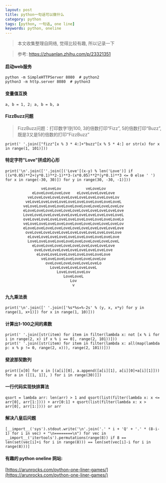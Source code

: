 ```yaml
---
layout: post
title: python一句话可以做什么
category: python
tags: [python, 一句话, one line]
keywords: python, oneline
---
```


> 本文收集整理自网络, 觉得比较有趣, 所以记录一下

> 参考: https://zhuanlan.zhihu.com/p/23321351

#### 启动web服务
```
python -m SimpleHTTPServer 8080  # python2
python3 -m http.server 8080  # python3
```

#### 变量值互换
```
a, b = 1, 2; a, b = b, a
```

#### FizzBuzz问题
> FizzBuzz问题：打印数字1到100, 3的倍数打印“Fizz”, 5的倍数打印“Buzz”, 既是3又是5的倍数的打印“FizzBuzz”
```
print(' '.join(["fizz"[x % 3 * 4:]+"buzz"[x % 5 * 4:] or str(x) for x in range(1, 101)]))
```

#### 特定字符"Love"拼成的心形
```
print('\n'.join([''.join([('Love'[(x-y) % len('Love')] if ((x*0.05)**2+(y*0.1)**2-1)**3-(x*0.05)**2*(y*0.1)**3 <= 0 else ' ') for x in range(-30, 30)]) for y in range(30, -30, -1)]))

                veLoveLov           veLoveLov
            eLoveLoveLoveLove   eLoveLoveLoveLove
          veLoveLoveLoveLoveLoveLoveLoveLoveLoveLov
         veLoveLoveLoveLoveLoveLoveLoveLoveLoveLoveL
        veLoveLoveLoveLoveLoveLoveLoveLoveLoveLoveLov
        eLoveLoveLoveLoveLoveLoveLoveLoveLoveLoveLove
        LoveLoveLoveLoveLoveLoveLoveLoveLoveLoveLoveL
        oveLoveLoveLoveLoveLoveLoveLoveLoveLoveLoveLo
        veLoveLoveLoveLoveLoveLoveLoveLoveLoveLoveLov
        eLoveLoveLoveLoveLoveLoveLoveLoveLoveLoveLove
         oveLoveLoveLoveLoveLoveLoveLoveLoveLoveLove
          eLoveLoveLoveLoveLoveLoveLoveLoveLoveLove
          LoveLoveLoveLoveLoveLoveLoveLoveLoveLoveL
            eLoveLoveLoveLoveLoveLoveLoveLoveLove
             oveLoveLoveLoveLoveLoveLoveLoveLove
              eLoveLoveLoveLoveLoveLoveLoveLove
                veLoveLoveLoveLoveLoveLoveLov
                  oveLoveLoveLoveLoveLoveLo
                    LoveLoveLoveLoveLoveL
                       LoveLoveLoveLov
                          LoveLoveL
                             Lov
                              v
```

#### 九九乘法表
```
print('\n'.join([' '.join(['%s*%s=%-2s' % (y, x, x*y) for y in range(1, x+1)]) for x in range(1, 10)]))
```

#### 计算出1-100之间的素数
```
print(' '.join([str(item) for item in filter(lambda x: not [x % i for i in range(2, x) if x % i == 0], range(2, 101))]))
print(' '.join([str(item) for item in filter(lambda x: all(map(lambda p: x % p != 0, range(2, x))), range(2, 101))]))
```

#### 斐波那契数列
```
print([x[0] for x in [(a[i][0], a.append([a[i][1], a[i][0]+a[i][1]])) for a in ([[1, 1]], ) for i in range(30)]])
```
#### 一行代码实现快排算法
```
qsort = lambda arr: len(arr) > 1 and qsort(list(filter(lambda x: x <= arr[0], arr[1:]))) + arr[0:1] + qsort(list(filter(lambda x: x > arr[0], arr[1:]))) or arr
```

#### 解决八皇后问题
```
[__import__('sys').stdout.write('\n'.join('.' * i + 'Q' + '.' * (8-i-1) for i in vec) + "\n========\n") for vec in __import__('itertools').permutations(range(8)) if 8 == len(set(vec[i]+i for i in range(8))) == len(set(vec[i]-i for i in range(8)))]
```

#### 有趣的 python oneline 网站:
[https://arunrocks.com/python-one-liner-games/](https://arunrocks.com/python-one-liner-games/)